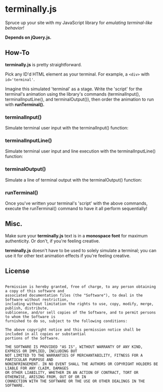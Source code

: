 # terminally.js
Spruce up your site with my JavaScript library for *emulating terminal-like behavior!*

**Depends on jQuery.js.**

## How-To
**terminally.js** is pretty straightforward.

Pick any ID'd HTML element as your terminal. For example, a `<div>` with `id='terminal'`.

Imagine this simulated 'terminal' as a stage. Write the 'script' for the terminal's animation using
the library's commands (terminalInput(), terminalInputLine(), and terminalOutput()), then order the
animation to run with **runTerminal().**

### terminalInput()
Simulate terminal user input with the terminalInput() function:

### terminalInputLine()
Simulate terminal user input and line execution with the terminalInputLine() function:

### terminalOutput()
Simulate a line of terminal output with the terminalOutput() function:

### runTerminal()
Once you've written your terminal's 'script' with the above commands, execute the runTerminal()
command to have it all perform sequentially!

## Misc.
Make sure your **terminally.js** text is in a **monospace font** for maximum authenticity. Or don't,
if you're feeling creative.

**terminally.js** doesn't have to be used to solely simulate a terminal; you can use it for other
text animation effects if you're feeling creative.

## License
```Copyright 2020 Joel Elizaga

Permission is hereby granted, free of charge, to any person obtaining a copy of this software and 
associated documentation files (the "Software"), to deal in the Software without restriction,
including without limitation the rights to use, copy, modify, merge, publish, distribute,
sublicense, and/or sell copies of the Software, and to permit persons to whom the Software is
furnished to do so, subject to the following conditions:

The above copyright notice and this permission notice shall be included in all copies or substantial
portions of the Software.

THE SOFTWARE IS PROVIDED "AS IS", WITHOUT WARRANTY OF ANY KIND, EXPRESS OR IMPLIED, INCLUDING BUT
NOT LIMITED TO THE WARRANTIES OF MERCHANTABILITY, FITNESS FOR A PARTICULAR PURPOSE AND
NONINFRINGEMENT. IN NO EVENT SHALL THE AUTHORS OR COPYRIGHT HOLDERS BE LIABLE FOR ANY CLAIM, DAMAGES
OR OTHER LIABILITY, WHETHER IN AN ACTION OF CONTRACT, TORT OR OTHERWISE, ARISING FROM, OUT OF OR IN
CONNECTION WITH THE SOFTWARE OR THE USE OR OTHER DEALINGS IN THE SOFTWARE.
```